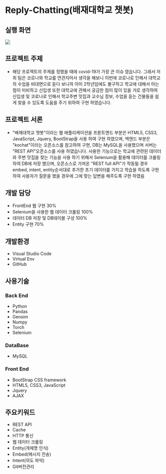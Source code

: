 # Reply-Chatting(배재대학교 챗봇)

## 실행 화면 
<img src="https://user-images.githubusercontent.com/83768386/212528748-882118f9-2e56-4ceb-8fbe-a9ec3fce55eb.mp4">

## 프로젝트 주제
* 해당 프로젝트의 주제를 정했을 때에 covid-19가 가장 큰 이슈 였습니다. 그래서 저희 팀은 코로나와 학교를 연관지어서 생각을 해보니 이번에 코로나로 인해서 대학교의 수업을 비대면으로 듣다 보니까 이미 2학년임에도 불구하고 학교에 대해서 아는 점이 미비하고 신입생 또한 대학교에 관해서 궁금한 점이 많이 있을 거로 생각하여 신입생 및 코로나로 인해서 학교주변 맛집과 교수님 정보, 수업을 듣는 건물들을 쉽게 찾을 수 있도록 도움을 주기 위하여 구현 하였습니다.

## 프로젝트 서론
* "배재대학교 챗봇"이라는 웹 애플리케이션을 프론트엔드 부분은 HTML5, CSS3, JavaScript, Jquery, BootStrap을 사용 하여 구현 하였으며, 백엔드 부분은 "kochat"이라는 오픈소스를 참고하여 구현, DB는 MySQL을 사용했으며 서버는 "REST API"오픈소스를 사용 하였습니다. 사용한 기능으로는 학교에 관련된 데이터와 주변 맛집을 찾는 기능을 사용 하기 위해서 Selenium을 활용해 데이터를 크롤링 하여 DB에 저장 했으며, 오픈소스로 가져온 "REST full API"가 작동될 경우 embed, intent, entity순서대로 추가한 초기 데이터를 가지고 학습을 하도록 구현 하여 사용자가 질문을 했을 경우에 그에 맞는 답변을 해주도록 구현 하였음

## 개발 담당
* FrontEnd 웹 구현 30%
* Selenium을 사용한 웹 데이터 크롤링 100%
* 데이터 DB 저장 및 DB테이블 구성 100%
* Entity 구현 70%

## 개발환경
* Visual Studio Code
* Virtual Env
* GitHub

## 사용기술
### Back End
* Python 
* Pandas
* Gensim
* Numpy
* Torch
* Selenium

### DataBase
* MySQL

### Front End
* BootStrap CSS framework
* HTML5, CSS3, JavaScript
* Jquery
* AJAX

## 주요키워드
* REST API
* Cache
* HTTP 통신
* 웹 데이터 크롤링
* Entity(개체명 인식)
* Embed(메시지 전송)
* Intent(의도 파악)
* Git버전관리
